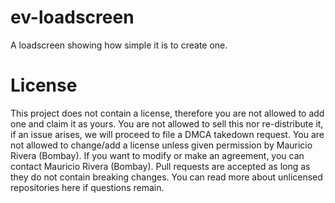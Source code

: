 # ev-loadscreen
A loadscreen showing how simple it is to create one.

# License
This project does not contain a license, therefore you are not allowed to add one and claim it as yours. You are not allowed to sell this nor re-distribute it, if an issue arises, we will proceed to file a DMCA takedown request. You are not allowed to change/add a license unless given permission by Mauricio Rivera (Bombay). If you want to modify or make an agreement, you can contact Mauricio Rivera (Bombay). Pull requests are accepted as long as they do not contain breaking changes. You can read more about unlicensed repositories here if questions remain.
